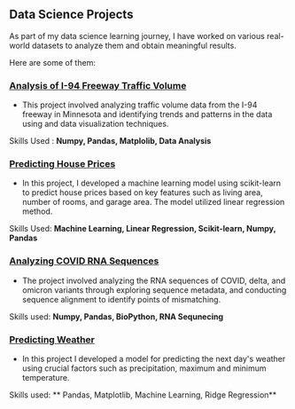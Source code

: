 ## Data Science Projects

As part of my data science learning journey, I have worked on various real-world datasets to analyze them and obtain meaningful results.

Here are some of them:

### [Analysis of I-94 Freeway Traffic Volume](https://github.com/naresha28/DataScience_Projects/blob/main/I94_traffic/I94_traffic_indicators.ipynb) 
- This project involved analyzing traffic volume data from the I-94 freeway in Minnesota and identifying trends and patterns in the data using and data visualization techniques.

Skills Used : **Numpy, Pandas, Matplolib, Data Analysis**

### [Predicting House Prices](https://github.com/naresha28/DataScience_Projects/blob/main/House_Prices/house_prices.ipynb)

- In this project, I developed a machine learning model using scikit-learn to predict house prices based on key features such as living area, number of rooms, and garage area. The model utilized linear regression method.

Skills Used: **Machine Learning, Linear Regression, Scikit-learn, Numpy, Pandas**

### [Analyzing COVID RNA Sequences](https://github.com/naresha28/DataScience_Projects/blob/main/Covid_Analysis/covid_analysis.ipynb)

- The project involved analyzing the RNA sequences of COVID, delta, and omicron variants through exploring sequence metadata, and conducting sequence alignment to identify points of mismatching.

Skills used: **Numpy, Pandas, BioPython, RNA Sequnecing**

### [Predicting Weather](https://github.com/naresha28/DataScience_Projects/tree/main/Predicting_Weather)

- In this project I developed a model for predicting the next day's weather using crucial factors such as precipitation, maximum and minimum temperature.

Skills used: ** Pandas, Matplotlib, Machine Learning, Ridge Regression**





